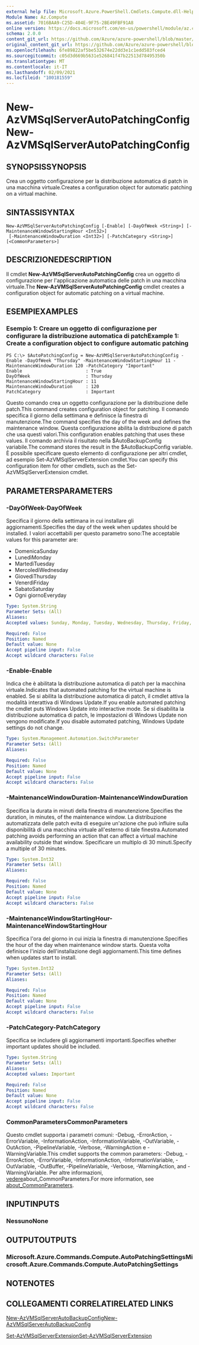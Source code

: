 ```yaml
---
external help file: Microsoft.Azure.PowerShell.Cmdlets.Compute.dll-Help.xml
Module Name: Az.Compute
ms.assetid: 7016BAA9-C25D-404E-9F75-2BE49FBF91A8
online version: https://docs.microsoft.com/en-us/powershell/module/az.compute/new-azvmsqlserverautopatchingconfig
schema: 2.0.0
content_git_url: https://github.com/Azure/azure-powershell/blob/master/src/Compute/Compute/help/New-AzVMSqlServerAutoPatchingConfig.md
original_content_git_url: https://github.com/Azure/azure-powershell/blob/master/src/Compute/Compute/help/New-AzVMSqlServerAutoPatchingConfig.md
ms.openlocfilehash: 6fe89822af5be532674e22dd3e1c1edd583fced4
ms.sourcegitcommit: c05d3d669b5631e526841f47b22513d78495350b
ms.translationtype: MT
ms.contentlocale: it-IT
ms.lasthandoff: 02/09/2021
ms.locfileid: "100181559"
---
```

# <span data-ttu-id="22a89-101">New-AzVMSqlServerAutoPatchingConfig</span><span class="sxs-lookup"><span data-stu-id="22a89-101">New-AzVMSqlServerAutoPatchingConfig</span></span>

## <span data-ttu-id="22a89-102">SYNOPSIS</span><span class="sxs-lookup"><span data-stu-id="22a89-102">SYNOPSIS</span></span>
<span data-ttu-id="22a89-103">Crea un oggetto configurazione per la distribuzione automatica di patch in una macchina virtuale.</span><span class="sxs-lookup"><span data-stu-id="22a89-103">Creates a configuration object for automatic patching on a virtual machine.</span></span>

## <span data-ttu-id="22a89-104">SINTASSI</span><span class="sxs-lookup"><span data-stu-id="22a89-104">SYNTAX</span></span>

```
New-AzVMSqlServerAutoPatchingConfig [-Enable] [-DayOfWeek <String>] [-MaintenanceWindowStartingHour <Int32>]
 [-MaintenanceWindowDuration <Int32>] [-PatchCategory <String>] [<CommonParameters>]
```

## <span data-ttu-id="22a89-105">DESCRIZIONE</span><span class="sxs-lookup"><span data-stu-id="22a89-105">DESCRIPTION</span></span>
<span data-ttu-id="22a89-106">Il cmdlet **New-AzVMSqlServerAutoPatchingConfig** crea un oggetto di configurazione per l'applicazione automatica delle patch in una macchina virtuale.</span><span class="sxs-lookup"><span data-stu-id="22a89-106">The **New-AzVMSqlServerAutoPatchingConfig** cmdlet creates a configuration object for automatic patching on a virtual machine.</span></span>

## <span data-ttu-id="22a89-107">ESEMPI</span><span class="sxs-lookup"><span data-stu-id="22a89-107">EXAMPLES</span></span>

### <span data-ttu-id="22a89-108">Esempio 1: Creare un oggetto di configurazione per configurare la distribuzione automatica di patch</span><span class="sxs-lookup"><span data-stu-id="22a89-108">Example 1: Create a configuration object to configure automatic patching</span></span>
```
PS C:\> $AutoPatchingConfig = New-AzVMSqlServerAutoPatchingConfig -Enable -DayOfWeek "Thursday" -MaintenanceWindowStartingHour 11 -MaintenanceWindowDuration 120 -PatchCategory "Important"
Enable                        : True
DayOfWeek                     : Thursday
MaintenanceWindowStartingHour : 11
MaintenanceWindowDuration     : 120
PatchCategory                 : Important
```

<span data-ttu-id="22a89-109">Questo comando crea un oggetto configurazione per la distribuzione delle patch.</span><span class="sxs-lookup"><span data-stu-id="22a89-109">This command creates configuration object for patching.</span></span>
<span data-ttu-id="22a89-110">Il comando specifica il giorno della settimana e definisce la finestra di manutenzione.</span><span class="sxs-lookup"><span data-stu-id="22a89-110">The command specifies the day of the week and defines the maintenance window.</span></span>
<span data-ttu-id="22a89-111">Questa configurazione abilita la distribuzione di patch che usa questi valori.</span><span class="sxs-lookup"><span data-stu-id="22a89-111">This configuration enables patching that uses these values.</span></span>
<span data-ttu-id="22a89-112">Il comando archivia il risultato nella $AutoBackupConfig variabile.</span><span class="sxs-lookup"><span data-stu-id="22a89-112">The command stores the result in the $AutoBackupConfig variable.</span></span>
<span data-ttu-id="22a89-113">È possibile specificare questo elemento di configurazione per altri cmdlet, ad esempio Set-AzVMSqlServerExtension cmdlet.</span><span class="sxs-lookup"><span data-stu-id="22a89-113">You can specify this configuration item for other cmdlets, such as the Set-AzVMSqlServerExtension cmdlet.</span></span>

## <span data-ttu-id="22a89-114">PARAMETERS</span><span class="sxs-lookup"><span data-stu-id="22a89-114">PARAMETERS</span></span>

### <span data-ttu-id="22a89-115">-DayOfWeek</span><span class="sxs-lookup"><span data-stu-id="22a89-115">-DayOfWeek</span></span>
<span data-ttu-id="22a89-116">Specifica il giorno della settimana in cui installare gli aggiornamenti.</span><span class="sxs-lookup"><span data-stu-id="22a89-116">Specifies the day of the week when updates should be installed.</span></span>
<span data-ttu-id="22a89-117">I valori accettabili per questo parametro sono:</span><span class="sxs-lookup"><span data-stu-id="22a89-117">The acceptable values for this parameter are:</span></span>
- <span data-ttu-id="22a89-118">Domenica</span><span class="sxs-lookup"><span data-stu-id="22a89-118">Sunday</span></span>
- <span data-ttu-id="22a89-119">Lunedì</span><span class="sxs-lookup"><span data-stu-id="22a89-119">Monday</span></span>
- <span data-ttu-id="22a89-120">Martedì</span><span class="sxs-lookup"><span data-stu-id="22a89-120">Tuesday</span></span>
- <span data-ttu-id="22a89-121">Mercoledì</span><span class="sxs-lookup"><span data-stu-id="22a89-121">Wednesday</span></span>
- <span data-ttu-id="22a89-122">Giovedì</span><span class="sxs-lookup"><span data-stu-id="22a89-122">Thursday</span></span>
- <span data-ttu-id="22a89-123">Venerdì</span><span class="sxs-lookup"><span data-stu-id="22a89-123">Friday</span></span>
- <span data-ttu-id="22a89-124">Sabato</span><span class="sxs-lookup"><span data-stu-id="22a89-124">Saturday</span></span>
- <span data-ttu-id="22a89-125">Ogni giorno</span><span class="sxs-lookup"><span data-stu-id="22a89-125">Everyday</span></span>

```yaml
Type: System.String
Parameter Sets: (All)
Aliases:
Accepted values: Sunday, Monday, Tuesday, Wednesday, Thursday, Friday, Saturday, Everyday

Required: False
Position: Named
Default value: None
Accept pipeline input: False
Accept wildcard characters: False
```

### <span data-ttu-id="22a89-126">-Enable</span><span class="sxs-lookup"><span data-stu-id="22a89-126">-Enable</span></span>
<span data-ttu-id="22a89-127">Indica che è abilitata la distribuzione automatica di patch per la macchina virtuale.</span><span class="sxs-lookup"><span data-stu-id="22a89-127">Indicates that automated patching for the virtual machine is enabled.</span></span>
<span data-ttu-id="22a89-128">Se si abilita la distribuzione automatica di patch, il cmdlet attiva la modalità interattiva di Windows Update.</span><span class="sxs-lookup"><span data-stu-id="22a89-128">If you enable automated patching the cmdlet puts Windows Update into interactive mode.</span></span>
<span data-ttu-id="22a89-129">Se si disabilita la distribuzione automatica di patch, le impostazioni di Windows Update non vengono modificate.</span><span class="sxs-lookup"><span data-stu-id="22a89-129">If you disable automated patching, Windows Update settings do not change.</span></span>

```yaml
Type: System.Management.Automation.SwitchParameter
Parameter Sets: (All)
Aliases:

Required: False
Position: Named
Default value: None
Accept pipeline input: False
Accept wildcard characters: False
```

### <span data-ttu-id="22a89-130">-MaintenanceWindowDuration</span><span class="sxs-lookup"><span data-stu-id="22a89-130">-MaintenanceWindowDuration</span></span>
<span data-ttu-id="22a89-131">Specifica la durata in minuti della finestra di manutenzione.</span><span class="sxs-lookup"><span data-stu-id="22a89-131">Specifies the duration, in minutes, of the maintenance window.</span></span>
<span data-ttu-id="22a89-132">La distribuzione automatizzata delle patch evita di eseguire un'azione che può influire sulla disponibilità di una macchina virtuale all'esterno di tale finestra.</span><span class="sxs-lookup"><span data-stu-id="22a89-132">Automated patching avoids performing an action that can affect a virtual machine availability outside that window.</span></span>
<span data-ttu-id="22a89-133">Specificare un multiplo di 30 minuti.</span><span class="sxs-lookup"><span data-stu-id="22a89-133">Specify a multiple of 30 minutes.</span></span>

```yaml
Type: System.Int32
Parameter Sets: (All)
Aliases:

Required: False
Position: Named
Default value: None
Accept pipeline input: False
Accept wildcard characters: False
```

### <span data-ttu-id="22a89-134">-MaintenanceWindowStartingHour</span><span class="sxs-lookup"><span data-stu-id="22a89-134">-MaintenanceWindowStartingHour</span></span>
<span data-ttu-id="22a89-135">Specifica l'ora del giorno in cui inizia la finestra di manutenzione.</span><span class="sxs-lookup"><span data-stu-id="22a89-135">Specifies the hour of the day when maintenance window starts.</span></span>
<span data-ttu-id="22a89-136">Questa volta definisce l'inizio dell'installazione degli aggiornamenti.</span><span class="sxs-lookup"><span data-stu-id="22a89-136">This time defines when updates start to install.</span></span>

```yaml
Type: System.Int32
Parameter Sets: (All)
Aliases:

Required: False
Position: Named
Default value: None
Accept pipeline input: False
Accept wildcard characters: False
```

### <span data-ttu-id="22a89-137">-PatchCategory</span><span class="sxs-lookup"><span data-stu-id="22a89-137">-PatchCategory</span></span>
<span data-ttu-id="22a89-138">Specifica se includere gli aggiornamenti importanti.</span><span class="sxs-lookup"><span data-stu-id="22a89-138">Specifies whether important updates should be included.</span></span>

```yaml
Type: System.String
Parameter Sets: (All)
Aliases:
Accepted values: Important

Required: False
Position: Named
Default value: None
Accept pipeline input: False
Accept wildcard characters: False
```

### <span data-ttu-id="22a89-139">CommonParameters</span><span class="sxs-lookup"><span data-stu-id="22a89-139">CommonParameters</span></span>
<span data-ttu-id="22a89-140">Questo cmdlet supporta i parametri comuni: -Debug, -ErrorAction, -ErrorVariable, -InformationAction, -InformationVariable, -OutVariable, -OutAction, -PipelineVariable, -Verbose, -WarningAction e -WarningVariable.</span><span class="sxs-lookup"><span data-stu-id="22a89-140">This cmdlet supports the common parameters: -Debug, -ErrorAction, -ErrorVariable, -InformationAction, -InformationVariable, -OutVariable, -OutBuffer, -PipelineVariable, -Verbose, -WarningAction, and -WarningVariable.</span></span> <span data-ttu-id="22a89-141">Per altre informazioni, [vedere](http://go.microsoft.com/fwlink/?LinkID=113216)about_CommonParameters.</span><span class="sxs-lookup"><span data-stu-id="22a89-141">For more information, see [about_CommonParameters](http://go.microsoft.com/fwlink/?LinkID=113216).</span></span>

## <span data-ttu-id="22a89-142">INPUT</span><span class="sxs-lookup"><span data-stu-id="22a89-142">INPUTS</span></span>

### <span data-ttu-id="22a89-143">Nessuno</span><span class="sxs-lookup"><span data-stu-id="22a89-143">None</span></span>

## <span data-ttu-id="22a89-144">OUTPUT</span><span class="sxs-lookup"><span data-stu-id="22a89-144">OUTPUTS</span></span>

### <span data-ttu-id="22a89-145">Microsoft.Azure.Commands.Compute.AutoPatchingSettings</span><span class="sxs-lookup"><span data-stu-id="22a89-145">Microsoft.Azure.Commands.Compute.AutoPatchingSettings</span></span>

## <span data-ttu-id="22a89-146">NOTE</span><span class="sxs-lookup"><span data-stu-id="22a89-146">NOTES</span></span>

## <span data-ttu-id="22a89-147">COLLEGAMENTI CORRELATI</span><span class="sxs-lookup"><span data-stu-id="22a89-147">RELATED LINKS</span></span>

[<span data-ttu-id="22a89-148">New-AzVMSqlServerAutoBackupConfig</span><span class="sxs-lookup"><span data-stu-id="22a89-148">New-AzVMSqlServerAutoBackupConfig</span></span>](./New-AzVMSqlServerAutoBackupConfig.md)

[<span data-ttu-id="22a89-149">Set-AzVMSqlServerExtension</span><span class="sxs-lookup"><span data-stu-id="22a89-149">Set-AzVMSqlServerExtension</span></span>](./Set-AzVMSqlServerExtension.md)


